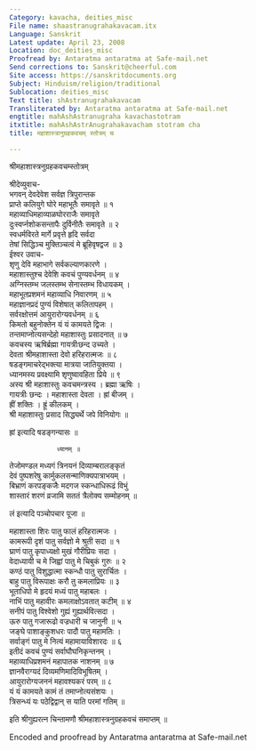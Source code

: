 ```yaml
---
Category: kavacha, deities_misc
File name: shaastranugrahakavacam.itx
Language: Sanskrit
Latest update: April 23, 2008
Location: doc_deities_misc
Proofread by: Antaratma antaratma at Safe-mail.net
Send corrections to: Sanskrit@cheerful.com
Site access: https://sanskritdocuments.org
Subject: Hinduism/religion/traditional
Sublocation: deities_misc
Text title: shAstranugrahakavacam
Transliterated by: Antaratma antaratma at Safe-mail.net
engtitle: mahAshAstranugraha kavachastotram
itxtitle: mahAshAstrAnugrahakavacham stotram cha
title: महाशास्त्रानुग्रहकवचम् स्तोत्रम् च

---
```

  
 श्रीमहाशास्त्रनुग्रहकवचम्स्तोत्रम्   
  
श्रीदेव्युवाच-  
भगवन् देवदेवेश सर्वज्ञ त्रिपुरान्तक  
प्राप्ते कलियुगे घोरे महाभूतैः समावृते ॥ १  
महाव्याधिमहाव्याळघोरराजैः समावृते  
दुःस्वर्प्नशोकसन्तापैः दुर्विनीतैः समावृते ॥ २  
स्वधर्मविरते मार्गे प्रवृत्ते हृदि सर्वदा  
तेषां सिद्धिञ्च मुक्तिञ्चत्वं मे ब्रूहिवृषद्वज ॥ ३  
ईश्वर उवाच-  
शृणु देवि महाभागे सर्वकल्याणकारणे ।  
महाशास्तुश्च देवेशि कवचं पुण्यवर्धनम् ॥ ४  
अग्निस्तम्भ जलस्तम्भ सेनास्तम्भ विधायकम् ।  
महाभूतप्रशमनं महाव्याधि निवारणम् ॥ ५  
महाज्ञानप्रदं पुण्यं विशेषात् कलितापहम् ।  
सर्वरक्षोत्तमं आयुरारोग्यवर्धनम् ॥ ६  
किमतो बहुनोक्तेन यं यं कामयते द्विजः ।  
तन्तमाप्नोत्यसन्देहो महाशास्तुः प्रसादनात् ॥ ७  
कवचस्य ऋषिर्ब्रह्मा गायत्रीःछन्द उच्यते ।  
देवता श्रीमहाशास्ता देवो हरिहरात्मजः ॥ ८  
षडङ्गमाचरेद्भक्त्या मात्रया जातियुक्तया ।  
ध्यानमस्य प्रवक्ष्यामि शृणुष्वावहिता प्रिये ॥ ९  
अस्य श्री महाशास्तुः कवचमन्त्रस्य । ब्रह्मा ऋषिः ।  
गायत्रीः छन्दः । महाशास्ता देवता । ह्रां बीजम् ।  
ह्रीं शक्तिः । ह्रूं कीलकम् ।  
श्री महाशास्तुः प्रसाद सिद्ध्यर्थे जपे विनियोगः ॥  
  
ह्रां इत्यादि षडङ्गन्यासः ॥  
  
                ध्यानम् ॥  
  
तेजोमण्डल मध्यगं त्रिनयनं दिव्याम्बरालङ्कृतं  
देवं पुष्पशरेषु कार्मुकलसन्माणिक्यपात्राभयम् ।  
बिभ्राणं करपङ्कजैः मदगज स्कन्धाधिरूढं विभुं  
शास्तारं शरणं व्रजामि सततं त्रैलोक्य सम्मोहनम् ॥  
  
लं इत्यादि पञ्चोपचार पूजा ॥  
  
महाशास्ता शिरः पातु फालं हरिहरात्मजः ।  
कामरूपी दृशं पातु सर्वज्ञो मे श्रुती सदा ॥ १  
घ्राणं पातु कृपाध्यक्षो मुखं गौरीप्रियः सदा ।  
वेदाध्यायी च मे जिह्वां पातु मे चिबुकं गुरुः ॥ २  
कण्ठं पातु विशुद्धात्मा स्कन्धौ पातु सुरार्चितः ।  
बाहु पातु विरूपाक्षः करौ तु कमलाप्रियः ॥ ३  
भूताधिपो मे हृदयं मध्यं पातु महाबलः ।  
नाभिं पातु महावीरः कमलाक्षोऽवतात् कटीम् ॥ ४  
सनीपं पातु विश्वेशो गुह्यं गुह्यार्थवित्सदा ।  
ऊरु पातु गजारूढो वज्रधारी च जानुनी ॥ ५  
जङ्घे पाशाङ्कुशधरः पादौ पातु महामतिः ।  
सर्वाङ्गं पातु मे नित्यं महामायाविशारदः ॥ ६  
इतीदं कवचं पुण्यं सर्वाघौघनिकृन्तनम् ।  
महाव्याधिप्रशमनं महापातक नाशनम् ॥ ७  
ज्ञानवैराग्यदं दिव्यमणिमादिविभूषितम् ।  
आयुरारोग्यजननं महावश्यकरं परम् ॥ ८  
यं यं कामयते कामं तं तमाप्नोत्यसंशयः ।  
त्रिसन्ध्यं यः पठेद्विद्वान् स याति परमां गतिम् ॥  
  
इति श्रीगुह्यरत्न चिन्तामणौ श्रीमहाशास्त्रनुग्रहकवचं समाप्तम् ॥  
  
  
Encoded and proofread by Antaratma antaratma at Safe-mail.net  
  
